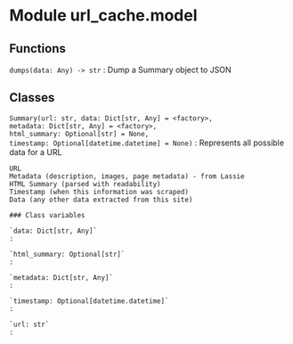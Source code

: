 Module url_cache.model
======================

Functions
---------

    
`dumps(data: Any) ‑> str`
:   Dump a Summary object to JSON

Classes
-------

`Summary(url: str, data: Dict[str, Any] = <factory>, metadata: Dict[str, Any] = <factory>, html_summary: Optional[str] = None, timestamp: Optional[datetime.datetime] = None)`
:   Represents all possible data for a URL
    
    URL
    Metadata (description, images, page metadata) - from Lassie
    HTML Summary (parsed with readability)
    Timestamp (when this information was scraped)
    Data (any other data extracted from this site)

    ### Class variables

    `data: Dict[str, Any]`
    :

    `html_summary: Optional[str]`
    :

    `metadata: Dict[str, Any]`
    :

    `timestamp: Optional[datetime.datetime]`
    :

    `url: str`
    :